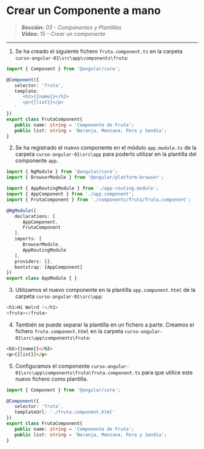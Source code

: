 # Crear un Componente a mano
 
> _**Sección:** 03 - Componentes y Plantillas_  
> _**Video:** 15 - Crear un componente_  

---

1. Se ha creado el siguiente fichero `fruta.component.ts` en la carpeta `curso-angular-01\src\app\components\fruta`:

```typescript
import { Component } from '@angular/core';

@Component({
   selector: 'fruta',
   template: `
      <h2>{{name}}</h2>
      <p>{{list}}</p>
   `
})
export class FrutaComponent{
   public name: string = 'Componente de Fruta';
   public list: string = 'Naranja, Manzana, Pera y Sandía';
}
```

2. Se ha registrado el nuevo componente en el módulo `app.module.ts` de la carpeta `curso-angular-01\src\app` para poderlo utilizar en la plantilla del componente `app`.

```typescript
import { NgModule } from '@angular/core';
import { BrowserModule } from '@angular/platform-browser';

import { AppRoutingModule } from './app-routing.module';
import { AppComponent } from './app.component';
import { FrutaComponent } from './components/fruta/fruta.component';

@NgModule({
   declarations: [
      AppComponent,
      FrutaComponent
   ],
   imports: [
      BrowserModule,
      AppRoutingModule
   ],
   providers: [],
   bootstrap: [AppComponent]
})
export class AppModule { }
```

3. Utilizamos el nuevo componente en la plantilla `app.component.html` de la carpeta `curso-angular-01\src\app`:

```typescript
<h1>Hi Wolrd !</h1>
<fruta></fruta>
```

4. También se puede separar la plantilla en un fichero a parte. Creamos el fichero `fruta.component.html` en la carpeta `curso-angular-01\src\app\components\fruta`:

```html
<h2>{{name}}</h2>
<p>{{list}}</p>
```

5. Configuramos el componente `curso-angular-01\src\app\components\fruta\fruta.component.ts` para que utilice este nuevo fichero como plantilla.

```typescript
import { Component } from '@angular/core';

@Component({
   selector: 'fruta',
   templateUrl: './fruta.component.html'
})
export class FrutaComponent{
   public name: string = 'Componente de Fruta';
   public list: string = 'Naranja, Manzana, Pera y Sandía';
}

```
